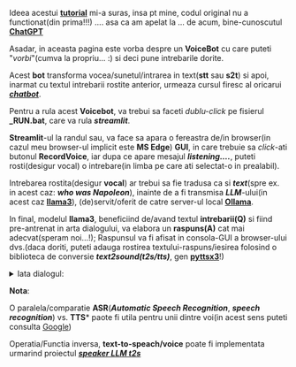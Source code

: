 
Ideea acestui [**tutorial**](https://github.com/iamaziz/llm-voice-bot) mi-a suras, insa pt mine, codul original nu a functionat(din prima!!!) ....
asa ca am apelat la ... de acum, bine-cunoscutul [**ChatGPT**](https://chatgpt.com/c/b69c44f2-836b-43f0-b696-c83ed413f290)

Asadar, in aceasta pagina este vorba despre un **VoiceBot** cu care puteti "*vorbi*"(cumva la propriu... :) si deci pune intrebarile dorite. 

Acest **bot** transforma vocea/sunetul/intrarea in text(**stt** sau **s2t**) si apoi, inarmat cu textul intrebarii rostite anterior, urmeaza cursul firesc al oricarui [***chatbot***](https://emmakodes.medium.com/how-to-run-llama-3-1-locally-in-python-using-ollama-langchain-331c9984a4b5).

Pentru a rula acest **Voicebot**, va trebui sa faceti *dublu-click* pe fisierul **_RUN.bat**, care va rula ***streamlit***.

**Streamlit**-ul la randul sau, va face sa apara o fereastra de/in browser(in cazul meu browser-ul implicit este **MS Edge**) **GUI**, in care trebuie sa *click*-ati butonul **RecordVoice**, iar dupa ce apare mesajul ***listening....***, puteti rosti(desigur vocal) o intrebare(in limba pe care ati selectat-o in prealabil).

Intrebarea rostita(desigur **vocal**) ar trebui sa fie tradusa ca si ***text***(spre ex. in acest caz: ***who was Napoleon***),  inainte de a fi transmisa ***LLM***-ului(in acest caz [**llama3**](https://medium.com/@manuelescobar-dev/running-llama-3-locally-with-ollama-9881706df7ac)), (de)servit/oferit de catre server-ul local [**Ollama**](https://medium.com/@manuelescobar-dev/running-llama-3-locally-with-ollama-9881706df7ac).

In final, modelul **llama3**, beneficiind de/avand textul **intrebarii(Q)** si fiind pre-antrenat in arta dialogului, va elabora un **raspuns(A)** cat mai adecvat(speram noi...!); Raspunsul va fi afisat in consola-GUI a browser-ului dvs.(daca doriti, puteti adauga rostirea textului-raspuns/iesirea folosind o biblioteca de conversie ***text2sound(t2s/tts)***, gen [**pyttsx3**](https://github.com/stefanache/MFP-ANAF-RO/tree/main/python/speaker_llm_t2s)!)

<details><summary>Iata dialogul:</summary>
  
<hr/>


  <h2><b>Voice Bot with LLaMA 3</b></h2>
  
  Select Language: **en-US**

  <button style="color:blue;background-color:cyan;"><h5>RecordVoice</h5></button>
  
  *Listening...*
  
  Recognized: **who was Napoleon**
  
  Question: ***who was Napoleon***
  
  Response: <i>Napoleon Bonaparte (1769-1821) was a French military and political leader who rose to prominence during the late 18th century and early 19th century. He is considered one of the most influential figures in modern history, known for his military conquests, administrative reforms, and lasting impact on European politics.
  
  Early Life and Career:
  
  Napoleon was born in Ajaccio, Corsica (then a French colony), to Carlo Buonaparte and Letizia Ramolino. His family was of Italian descent and had connections to the French aristocracy. Napoleon studied at the École Militaire in Paris and later attended the École Polytechnique.
  
  In 1796, Napoleon married Joséphine Beauharnais, and they had one son, Napoléon II (1811-1832). He quickly rose through the ranks of the French military during the French Revolution, becoming a brigadier general at age 26. His military successes earned him recognition and admiration from the French people.
  
  Rise to Power:
  
  In 1799, Napoleon overthrew the Directory, the ruling council of France, and established the Consulate, with himself as First Consul. He centralized power, reformed education, administration, and finance, and expanded the country's borders through military conquests.
  
  Napoleon reorganized Europe, creating a system of alliances and diplomacy that lasted for centuries. His military campaigns led to the creation of the Napoleonic Code, a set of civil laws that emphasized equality before the law, the separation of powers, and individual rights.
  
  Empire and Downfall:
  
  In 1804, Napoleon declared himself Emperor of France, marking the beginning of the French Empire. He reorganized Europe into a system of client states, with France at its center. His military campaigns led to the creation of new territories, such as the Confederation of the Rhine (a loose alliance of German states) and the Italian Republic.
  
  However, Napoleon's aggressive expansion and military defeats in Russia (1812) and Spain (1813-1814) weakened his power. The Sixth Coalition, an alliance of European powers, eventually defeated him at the Battle of Leipzig in 1813 and again at Waterloo in 1815.
  
  Exile and Legacy:
  
  Napoleon was exiled to the island of Elba, Italy, where he remained for a brief period before escaping and briefly regaining power in France (Hundred Days). He was ultimately defeated and exiled again, this time to the remote island of Saint Helena, where he died in 1821.
  
  Despite his defeat, Napoleon's legacy has endured. He is remembered as a brilliant military strategist, a skilled politician, and a visionary leader who transformed Europe and left a lasting impact on modern history.</i>



<hr/>

</details>

**Nota**:

O paralela/comparatie **ASR**(***Automatic Speech Recognition***, ***speech recognition***) vs. **TTS*** paote fi utila pentru unii dintre voi(in acest sens puteti consulta [Google](https://www.google.com/search?q=asr+vs.+tts+stt&rlz=1C1CHBF_enRO1132RO1132&oq=asr+vs.+tts+stt&gs_lcrp=EgZjaHJvbWUyBggAEEUYOTIHCAEQIRigATIHCAIQIRigATIHCAMQIRigATIHCAQQIRiPAjIHCAUQIRiPAtIBCjE0MjMwajBqMTWoAgiwAgE&sourceid=chrome&ie=UTF-8))

Operatia/Functia inversa, **text-to-speach/voice** poate fi implementata urmarind proiectul [***speaker LLM t2s***](https://github.com/stefanache/MFP-ANAF-RO/tree/main/python/speaker_llm_t2s)
